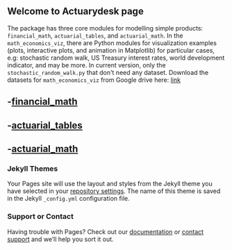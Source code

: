 ## Welcome to Actuarydesk page

The package has three core modules for modelling simple products: `financial_math`, `actuarial_tables`, and `actuarial_math`.
In the `math_economics_viz`, there are Python modules for visualization examples  (plots, interactive plots, and animation in Matplotlib) for particular cases, e.g: stochastic random walk, US Treasury interest rates, world development indicator, and may be more. In current version, only the `stochastic_random_walk.py` that don't need any dataset. Download the datasets for `math_economics_viz` from Google drive here: <a href="https://drive.google.com/drive/folders/1n8XRWpmX1tOz1Uu1PaT9gXv9Feu4-k5i?usp=sharing" target="_blank">link</a>

## -<a href="https://anbarief.github.io/actuarydesk/index_2">financial_math</a>

## -<a href="https://anbarief.github.io/actuarydesk/index_2">actuarial_tables</a>

## -<a href="https://anbarief.github.io/actuarydesk/index_2">actuarial_math</a>






### Jekyll Themes

Your Pages site will use the layout and styles from the Jekyll theme you have selected in your [repository settings](https://github.com/anbarief/actuarydesk/settings). The name of this theme is saved in the Jekyll `_config.yml` configuration file.

### Support or Contact

Having trouble with Pages? Check out our [documentation](https://docs.github.com/categories/github-pages-basics/) or [contact support](https://github.com/contact) and we’ll help you sort it out.
